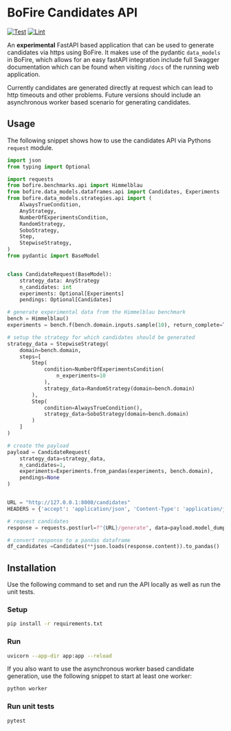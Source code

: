 # BoFire Candidates API

[![Test](https://github.com/experimental-design/bofire-candidates-api/workflows/Tests/badge.svg)](https://github.com/experimental-design/bofire-candidates-api/actions?query=workflow%3ATests)
[![Lint](https://github.com/experimental-design/bofire-candidates-api/workflows/Lint/badge.svg)](https://github.com/experimental-design/bofire-candidates-api/actions?query=workflow%3ALint)


An **experimental** FastAPI based application that can be used to generate candidates via https using BoFire. It makes use of the pydantic `data_models` in BoFire, which allows for an easy fastAPI integration include full Swagger documentation which can be found when visiting `/docs` of the running web application.

Currently candidates are generated directly at request which can lead to http timeouts and other problems. Future versions should include an asynchronous worker based scenario for generating candidates.

## Usage

The following snippet shows how to use the candidates API via Pythons `request` module.

```python
import json
from typing import Optional

import requests
from bofire.benchmarks.api import Himmelblau
from bofire.data_models.dataframes.api import Candidates, Experiments
from bofire.data_models.strategies.api import (
    AlwaysTrueCondition,
    AnyStrategy,
    NumberOfExperimentsCondition,
    RandomStrategy,
    SoboStrategy,
    Step,
    StepwiseStrategy,
)
from pydantic import BaseModel


class CandidateRequest(BaseModel):
    strategy_data: AnyStrategy
    n_candidates: int
    experiments: Optional[Experiments]
    pendings: Optional[Candidates]

# generate experimental data from the Himmelblau benchmark
bench = Himmelblau()
experiments = bench.f(bench.domain.inputs.sample(10), return_complete=True)

# setup the strategy for which candidates should be generated
strategy_data = StepwiseStrategy(
    domain=bench.domain,
    steps=[
        Step(
            condition=NumberOfExperimentsCondition(
                n_experiments=10
            ),
            strategy_data=RandomStrategy(domain=bench.domain)
        ),
        Step(
            condition=AlwaysTrueCondition(),
            strategy_data=SoboStrategy(domain=bench.domain)
        )
    ]
)

# create the payload
payload = CandidateRequest(
    strategy_data=strategy_data,
    n_candidates=1,
    experiments=Experiments.from_pandas(experiments, bench.domain),
    pendings=None
)


URL = "http://127.0.0.1:8000/candidates"
HEADERS = {'accept': 'application/json', 'Content-Type': 'application/json'}

# request candidates
response = requests.post(url=f"{URL}/generate", data=payload.model_dump_json(), headers=HEADERS)

# convert response to a pandas dataframe
df_candidates =Candidates(**json.loads(response.content)).to_pandas()

```


## Installation

Use the following command to set and run the API locally as well as run the unit tests.

### Setup

```bash
pip install -r requirements.txt
```


### Run
```bash
uvicorn --app-dir app:app --reload
```

If you also want to use the asynchronous worker based candidate generation, use the following snippet to start at least one worker:

```bash
python worker
```


### Run unit tests

```bash
pytest
```
